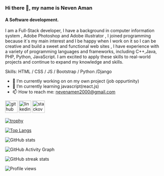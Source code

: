 ### Hi there 👋, my name is Neven Aman
#### A Software development.
I am a Full-Stack developer, I have a background in computer information system , Adobe Photoshop and 
Adobe illustrator , I joined programming because it`s my main interest and I be happy when I work on it so I can be creative and build a sweet and functional web sites , I have experience with a variety of programming languages and frameworks, including C++,Java, PHP, Python, JavaScript. I am excited to apply these skills to real-world projects and continue to expand my knowledge and skills.

Skills: HTML / CSS / JS / Bootstrap / Python /Django

- 🔭 I’m currently working on on my own project (job oppurtinity) 
- 🌱 I’m currently learning javascript(react.js) 
- 📫 How to reach me: nevenamen2000@gmail.com 


[<img src='https://cdn.jsdelivr.net/npm/simple-icons@3.0.1/icons/github.svg' alt='github' height='40'>](https://github.com/NEVENAMAN)  [<img src='https://cdn.jsdelivr.net/npm/simple-icons@3.0.1/icons/linkedin.svg' alt='linkedin' height='40'>](https://www.linkedin.com/in/https://www.linkedin.com/in/neven-amen//)  [<img src='https://cdn.jsdelivr.net/npm/simple-icons@3.0.1/icons/stackoverflow.svg' alt='stackoverflow' height='40'>](https://stackoverflow.com/users/https://stackoverflow.com/users/19501765/amen-neven)  

[![trophy](https://github-profile-trophy.vercel.app/?username=NEVENAMAN)](https://github.com/ryo-ma/github-profile-trophy)

[![Top Langs](https://github-readme-stats.vercel.app/api/top-langs/?username=NEVENAMAN)](https://github.com/anuraghazra/github-readme-stats)

![GitHub stats](https://github-readme-stats.vercel.app/api?username=NEVENAMAN&show_icons=true&count_private=true)  

![GitHub Activity Graph](https://activity-graph.herokuapp.com/graph?username=NEVENAMAN)  

![GitHub streak stats](https://streak-stats.demolab.com/?user=NEVENAMAN)  

![Profile views](https://gpvc.arturio.dev/NEVENAMAN)  
